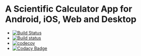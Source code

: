 # A Scientific Calculator App for Android, iOS, Web and Desktop

- [![Build Status](https://travis-ci.org/arnavb/scientific-calculator.svg?branch=master)](https://travis-ci.org/arnavb/scientific-calculator)
- [![Build status](https://ci.appveyor.com/api/projects/status/0q0q0q0q0q0q0q0q?svg=true)](https://ci.appveyor.com/project/arnavb/scientific-calculator)
- [![codecov](https://codecov.io/gh/arnavb/scientific-calculator/branch/master/graph/badge.svg)](https://codecov.io/gh/arnavb/scientific-calculator)
- [![Codacy Badge](https://api.codacy.com/project/badge/Grade/0q0q0q0q0q0q0q0q)](https://www.codacy.com/app/arnavb/scientific-calculator?utm_source=github.com&utm_medium=referral&utm_content=arnavb/scientific-calculator&utm_campaign=Badge_Grade)

